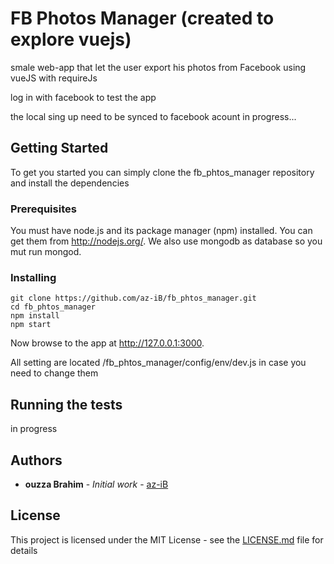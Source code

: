 # FB Photos Manager (created to explore vuejs)

smale web-app that let the user export his photos from Facebook using vueJS with requireJs

log in with facebook to test the app

the local sing up need to be synced to facebook acount in progress...

## Getting Started

To get you started you can simply clone the fb_phtos_manager repository and install the dependencies

### Prerequisites

You must have node.js and its package manager (npm) installed. You can get them from http://nodejs.org/.
We also use mongodb as database so you mut run mongod.

### Installing

	git clone https://github.com/az-iB/fb_phtos_manager.git
	cd fb_phtos_manager
	npm install
	npm start

Now browse to the app at http://127.0.0.1:3000.

All setting are located /fb_phtos_manager/config/env/dev.js in case you need to change them

## Running the tests

in progress

## Authors

* **ouzza Brahim** - *Initial work* - [az-iB](https://github.com/az-iB)

## License

This project is licensed under the MIT License - see the [LICENSE.md](LICENSE.md) file for details
